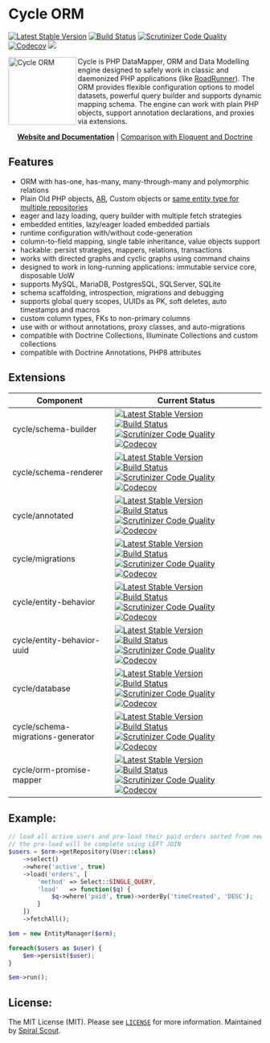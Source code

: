 # Cycle ORM

[![Latest Stable Version](https://poser.pugx.org/cycle/orm/version)](https://packagist.org/packages/cycle/orm)
[![Build Status](https://github.com/cycle/orm/workflows/build/badge.svg)](https://github.com/cycle/orm/actions)
[![Scrutinizer Code Quality](https://scrutinizer-ci.com/g/cycle/orm/badges/quality-score.png?b=2.x)](https://scrutinizer-ci.com/g/cycle/orm/?branch=2.x)
[![Codecov](https://codecov.io/gh/cycle/orm/graph/badge.svg)](https://codecov.io/gh/cycle/orm)
<a href="https://discord.gg/TFeEmCs"><img src="https://img.shields.io/badge/discord-chat-magenta.svg"></a>

<img src="https://cycle-orm.dev/cycle.png" height="135px" alt="Cycle ORM" align="left"/>

Cycle is PHP DataMapper, ORM and Data Modelling engine designed to safely work in classic and daemonized PHP applications (like [RoadRunner](https://github.com/spiral/roadrunner)). The ORM provides flexible configuration options to model datasets, powerful query builder and supports dynamic mapping schema. The engine can work with plain PHP objects, support annotation declarations, and proxies via extensions.

<p align="center">
	<a href="https://cycle-orm.dev/docs"><b>Website and Documentation</b></a> | <a href="https://github.com/cycle/docs/issues/3">Comparison with Eloquent and Doctrine</a>
</p>

## Features

- ORM with has-one, has-many, many-through-many and polymorphic relations
- Plain Old PHP objects, [AR](https://github.com/cycle/docs/blob/master/advanced/active-record.md), Custom objects
  or [same entity type for multiple repositories](https://github.com/cycle/orm/tree/2.x/tests/ORM/Classless)
- eager and lazy loading, query builder with multiple fetch strategies
- embedded entities, lazy/eager loaded embedded partials
- runtime configuration with/without code-generation
- column-to-field mapping, single table inheritance, value objects support
- hackable: persist strategies, mappers, relations, transactions
- works with directed graphs and cyclic graphs using command chains
- designed to work in long-running applications: immutable service core, disposable UoW
- supports MySQL, MariaDB, PostgresSQL, SQLServer, SQLite
- schema scaffolding, introspection, migrations and debugging
- supports global query scopes, UUIDs as PK, soft deletes, auto timestamps and macros
- custom column types, FKs to non-primary columns
- use with or without annotations, proxy classes, and auto-migrations
- compatible with Doctrine Collections, Illuminate Collections and custom collections
- compatible with Doctrine Annotations, PHP8 attributes

## Extensions

| Component | Current Status
| ---       | ---
cycle/schema-builder | [![Latest Stable Version](https://poser.pugx.org/cycle/schema-builder/version)](https://packagist.org/packages/cycle/schema-builder) [![Build Status](https://github.com/cycle/schema-builder/workflows/build/badge.svg)](https://github.com/cycle/schema-builder/actions) [![Scrutinizer Code Quality](https://scrutinizer-ci.com/g/cycle/schema-builder/badges/quality-score.png?b=2.x)](https://scrutinizer-ci.com/g/cycle/schema-builder/?branch=2.x) [![Codecov](https://codecov.io/gh/cycle/schema-builder/graph/badge.svg)](https://codecov.io/gh/cycle/schema-builder)
cycle/schema-renderer | [![Latest Stable Version](https://poser.pugx.org/cycle/schema-renderer/version)](https://packagist.org/packages/cycle/schema-renderer) [![Build Status](https://github.com/cycle/schema-renderer/workflows/build/badge.svg)](https://github.com/cycle/schema-renderer/actions) [![Scrutinizer Code Quality](https://scrutinizer-ci.com/g/cycle/schema-renderer/badges/quality-score.png?b=master)](https://scrutinizer-ci.com/g/cycle/schema-renderer/?branch=master) [![Codecov](https://codecov.io/gh/cycle/schema-renderer/graph/badge.svg)](https://codecov.io/gh/cycle/schema-renderer)
cycle/annotated | [![Latest Stable Version](https://poser.pugx.org/cycle/annotated/version)](https://packagist.org/packages/cycle/annotated) [![Build Status](https://github.com/cycle/annotated/workflows/build/badge.svg)](https://github.com/cycle/annotated/actions) [![Scrutinizer Code Quality](https://scrutinizer-ci.com/g/cycle/annotated/badges/quality-score.png?b=3.x)](https://scrutinizer-ci.com/g/cycle/annotated/?branch=3.x) [![Codecov](https://codecov.io/gh/cycle/annotated/graph/badge.svg)](https://codecov.io/gh/cycle/annotated)
cycle/migrations | [![Latest Stable Version](https://poser.pugx.org/cycle/migrations/version)](https://packagist.org/packages/cycle/migrations) [![Build Status](https://github.com/cycle/migrations/workflows/build/badge.svg)](https://github.com/cycle/migrations/actions) [![Scrutinizer Code Quality](https://scrutinizer-ci.com/g/cycle/migrations/badges/quality-score.png?b=3.x)](https://scrutinizer-ci.com/g/cycle/migrations/?branch=3.x) [![Codecov](https://codecov.io/gh/cycle/migrations/graph/badge.svg)](https://codecov.io/gh/cycle/migrations)
cycle/entity-behavior | [![Latest Stable Version](https://poser.pugx.org/cycle/entity-behavior/version)](https://packagist.org/packages/cycle/entity-behavior) [![Build Status](https://github.com/cycle/entity-behavior/workflows/build/badge.svg)](https://github.com/cycle/entity-behavior/actions) [![Scrutinizer Code Quality](https://scrutinizer-ci.com/g/cycle/entity-behavior/badges/quality-score.png?b=1.x)](https://scrutinizer-ci.com/g/cycle/entity-behavior/?branch=1.x) [![Codecov](https://codecov.io/gh/cycle/entity-behavior/graph/badge.svg)](https://codecov.io/gh/cycle/entity-behavior)
cycle/entity-behavior-uuid | [![Latest Stable Version](https://poser.pugx.org/cycle/entity-behavior-uuid/version)](https://packagist.org/packages/cycle/entity-behavior-uuid) [![Build Status](https://github.com/cycle/entity-behavior-uuid/workflows/build/badge.svg)](https://github.com/cycle/entity-behavior-uuid/actions) [![Scrutinizer Code Quality](https://scrutinizer-ci.com/g/cycle/entity-behavior-uuid/badges/quality-score.png?b=1.x)](https://scrutinizer-ci.com/g/cycle/entity-behavior-uuid/?branch=1.x) [![Codecov](https://codecov.io/gh/cycle/entity-behavior-uuid/graph/badge.svg)](https://codecov.io/gh/cycle/entity-behavior-uuid)
cycle/database | [![Latest Stable Version](https://poser.pugx.org/cycle/database/version)](https://packagist.org/packages/cycle/database) [![Build Status](https://github.com/cycle/database/workflows/build/badge.svg)](https://github.com/cycle/database/actions) [![Scrutinizer Code Quality](https://scrutinizer-ci.com/g/cycle/database/badges/quality-score.png?b=2.x)](https://scrutinizer-ci.com/g/cycle/database/?branch=2.x) [![Codecov](https://codecov.io/gh/cycle/database/graph/badge.svg)](https://codecov.io/gh/cycle/database)
cycle/schema-migrations-generator | [![Latest Stable Version](https://poser.pugx.org/cycle/schema-migrations-generator/version)](https://packagist.org/packages/cycle/schema-migrations-generator) [![Build Status](https://github.com/cycle/schema-migrations-generator/workflows/build/badge.svg)](https://github.com/cycle/schema-migrations-generator/actions) [![Scrutinizer Code Quality](https://scrutinizer-ci.com/g/cycle/schema-migrations-generator/badges/quality-score.png?b=2.x)](https://scrutinizer-ci.com/g/cycle/schema-migrations-generator/?branch=2.x) [![Codecov](https://codecov.io/gh/cycle/schema-migrations-generator/graph/badge.svg)](https://codecov.io/gh/cycle/schema-migrations-generator)
cycle/orm-promise-mapper | [![Latest Stable Version](https://poser.pugx.org/cycle/orm-promise-mapper/version)](https://packagist.org/packages/cycle/orm-promise-mapper) [![Build Status](https://github.com/cycle/orm-promise-mapper/workflows/build/badge.svg)](https://github.com/cycle/orm-promise-mapper/actions) [![Scrutinizer Code Quality](https://scrutinizer-ci.com/g/cycle/orm-promise-mapper/badges/quality-score.png?b=2.x)](https://scrutinizer-ci.com/g/cycle/orm-promise-mapper/?branch=2.x) [![Codecov](https://codecov.io/gh/cycle/orm-promise-mapper/graph/badge.svg)](https://codecov.io/gh/cycle/orm-promise-mapper)

## Example:

```php
// load all active users and pre-load their paid orders sorted from newest to olders
// the pre-load will be complete using LEFT JOIN
$users = $orm->getRepository(User::class)
    ->select()
    ->where('active', true)
    ->load('orders', [
        'method' => Select::SINGLE_QUERY,
        'load'   => function($q) {
            $q->where('paid', true)->orderBy('timeCreated', 'DESC');
        }
    ])
    ->fetchAll();

$em = new EntityManager($orm);

foreach($users as $user) {
    $em->persist($user);
}

$em->run();
```

## License:

The MIT License (MIT). Please see [`LICENSE`](./LICENSE) for more information. Maintained by [Spiral Scout](https://spiralscout.com).
